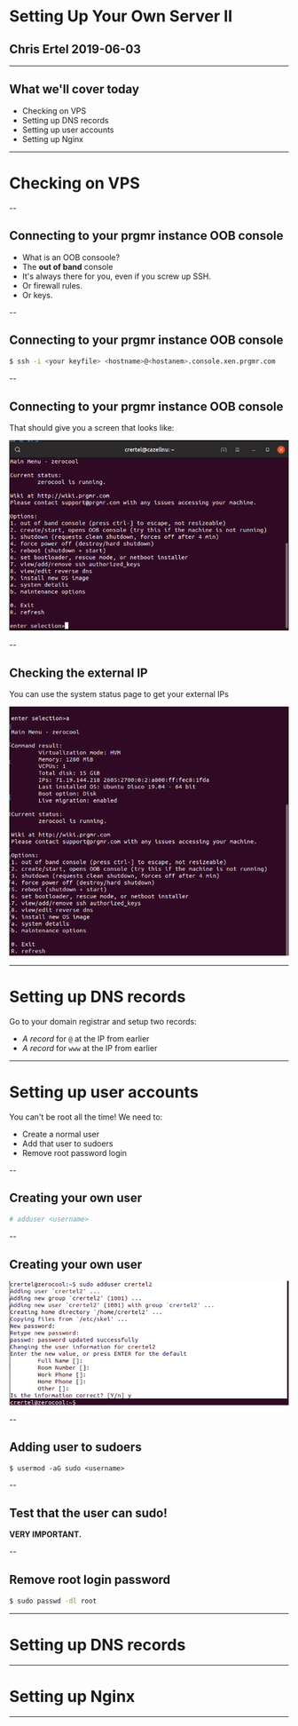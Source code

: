 
# Setting Up Your Own Server II
## Chris Ertel 2019-06-03

---

## What we'll cover today

* Checking on VPS
* Setting up DNS records
* Setting up user accounts
* Setting up Nginx

---

# Checking on VPS

--

## Connecting to your prgmr instance OOB console

* What is an OOB consoole?
* The **out of band** console
* It's always there for you, even if you screw up SSH.
* Or firewall rules.
* Or keys.

--

## Connecting to your prgmr instance OOB console

```bash
$ ssh -i <your keyfile> <hostname>@<hostanem>.console.xen.prgmr.com
```

--

## Connecting to your prgmr instance OOB console

That should give you a screen that looks like:

![sample screen](./images/01_xen_console.png)

--

## Checking the external IP

You can use the system status page to get your external IPs

![sample status](./images/04_system_status.png)

---

# Setting up DNS records

Go to your domain registrar and setup two records:

* *A record* for `@` at the IP from earlier
* *A record* for `www` at the IP from earlier

---

# Setting up user accounts

You can't be root all the time! We need to:

* Create a normal user
* Add that user to sudoers
* Remove root password login

-- 

## Creating your own user

```bash
# adduser <username>
```

--

## Creating your own user

![sample user creation](./images/02_adding_a_user.png)

--

## Adding user to sudoers

```
$ usermod -aG sudo <username>
```

--

## Test that the user can sudo!

**VERY IMPORTANT.**

--

## Remove root login password

```bash
$ sudo passwd -dl root
```

---

# Setting up DNS records

---

# Setting up Nginx

---